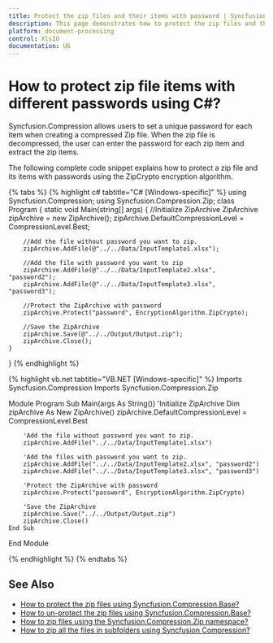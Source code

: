```yaml
---
title: Protect the zip files and their items with password | Syncfusion
description: This page demonstrates how to protect the zip files and their items with password using Syncfusion.Compression.Base.
platform: document-processing
control: XlsIO
documentation: UG
---
```


# How to protect zip file items with different passwords using C#?

Syncfusion.Compression allows users to set a unique password for each item when creating a compressed Zip file. When the zip file is decompressed, the user can enter the password for each zip item and extract the zip items.

The following complete code snippet explains how to protect a zip file and its items with passwords using the ZipCrypto encryption algorithm.

{% tabs %}
{% highlight c# tabtitle="C# [Windows-specific]" %}
using Syncfusion.Compression;
using Syncfusion.Compression.Zip;
class Program
{
  static void Main(string[] args)
  {
        //Initialize ZipArchive
        ZipArchive zipArchive = new ZipArchive();
        zipArchive.DefaultCompressionLevel = CompressionLevel.Best;

        //Add the file without password you want to zip.
        zipArchive.AddFile(@"../../Data/InputTemplate1.xlsx");

        //Add the file with password you want to zip
        zipArchive.AddFile(@"../../Data/InputTemplate2.xlsx", "password2");
        zipArchive.AddFile(@"../../Data/InputTemplate3.xlsx", "password3");

        //Protect the ZipArchive with password
        zipArchive.Protect("password", EncryptionAlgorithm.ZipCrypto);

        //Save the ZipArchive
        zipArchive.Save(@"../../Output/Output.zip");
        zipArchive.Close();
    }
}
{% endhighlight %}

{% highlight vb.net tabtitle="VB.NET [Windows-specific]" %}
Imports Syncfusion.Compression
Imports Syncfusion.Compression.Zip

Module Program
    Sub Main(args As String())
        'Initialize ZipArchive
        Dim zipArchive As New ZipArchive()
        zipArchive.DefaultCompressionLevel = CompressionLevel.Best

        'Add the file without password you want to zip.
        zipArchive.AddFile("../../Data/InputTemplate1.xlsx")

        'Add the files with password you want to zip.
        zipArchive.AddFile("../../Data/InputTemplate2.xlsx", "password2")
        zipArchive.AddFile("../../Data/InputTemplate3.xlsx", "password3")

        'Protect the ZipArchive with password
        zipArchive.Protect("password", EncryptionAlgorithm.ZipCrypto)

        'Save the ZipArchive
        zipArchive.Save("../../Output/Output.zip")
        zipArchive.Close()
    End Sub
End Module

{% endhighlight %}
{% endtabs %}

## See Also

* [How to protect the zip files using Syncfusion.Compression.Base?](how-to-protect-the-zip-files-using-syncfusion-compression-base.md)
* [How to un-protect the zip files using Syncfusion.Compression.Base?](how-to-un-protect-the-zip-files-using-syncfusion-compression-base)
* [How to zip files using the Syncfusion.Compression.Zip namespace?](how-to-zip-files-using-the-syncfusion-compression-zip-namespace)
* [How to zip all the files in subfolders using Syncfusion Compression?](how-to-zip-all-the-files-in-subfolders-using-syncfusion-compression)